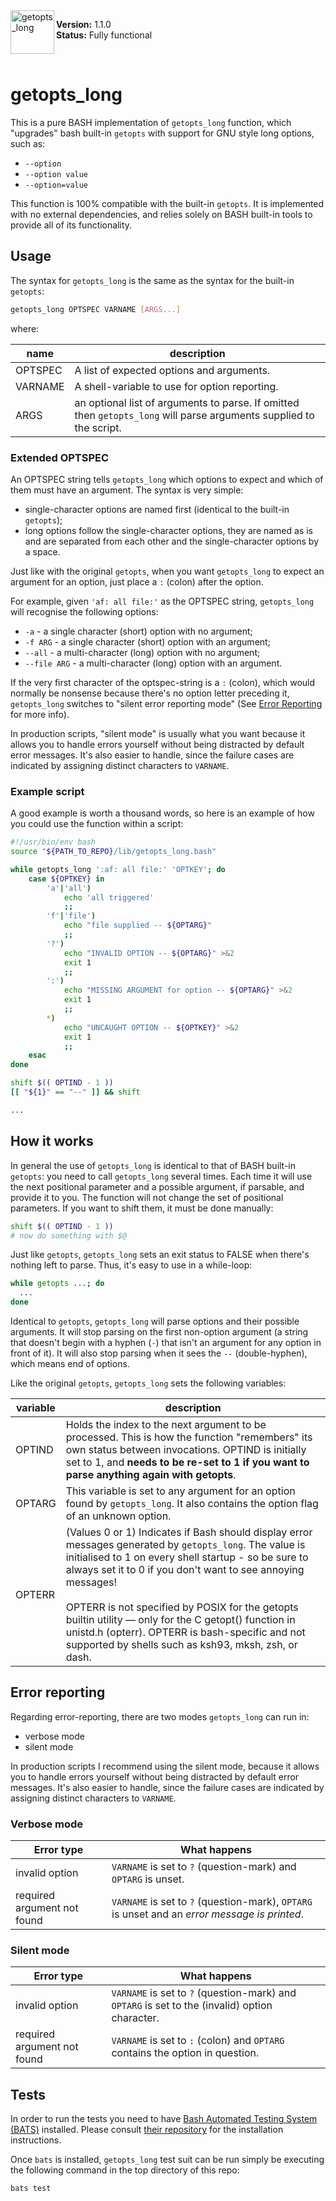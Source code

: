 <img src="https://umka.dk/getopts_long/logo.png" alt="getopts_long" align="left" height="70">

**Version:** 1.1.0 <br>
**Status:** Fully functional

<br>

# getopts_long

This is a pure BASH implementation of `getopts_long` function, which "upgrades" bash built-in `getopts` with support for GNU style long options, such as:

  - `--option`
  - `--option value`
  - `--option=value`

This function is 100% compatible with the built-in `getopts`. It is implemented with no external dependencies, and relies solely on BASH built-in tools to provide all of its functionality.

## Usage

The syntax for `getopts_long` is the same as the syntax for the built-in `getopts`:

``` bash
getopts_long OPTSPEC VARNAME [ARGS...]
```

where:

| name    | description |
| ------- | ----------- |
| OPTSPEC | A list of expected options and arguments. |
| VARNAME | A shell-variable to use for option reporting. |
| ARGS    | an optional list of arguments to parse. If omitted then `getopts_long` will parse arguments supplied to the script. |

### Extended OPTSPEC

An OPTSPEC string tells `getopts_long` which options to expect and which of them must have an argument. The syntax is very simple:

- single-character options are named first (identical to the built-in `getopts`);
- long options follow the single-character options, they are named as is and are separated from each other and the single-character options by a space.

Just like with the original `getopts`, when you want `getopts_long` to expect an argument for an option, just place a `:` (colon) after the option.

For example, given `'af: all file:'` as the OPTSPEC string, `getopts_long` will recognise the following options:

- `-a` - a single character (short) option with no argument;
- `-f ARG` - a single character (short) option with an argument;
- `--all` - a multi-character (long) option with no argument;
- `--file ARG` - a multi-character (long) option with an argument.

If the very first character of the optspec-string is a `:` (colon), which would normally be nonsense because there's no option letter preceding it, `getopts_long` switches to "silent error reporting mode" (See [Error Reporting](#error-reporting) for more info).

In production scripts, "silent mode" is usually what you want because it allows you to handle errors yourself without being distracted by default error messages. It's also easier to handle, since the failure cases are indicated by assigning distinct characters to `VARNAME`.

### Example script

A good example is worth a thousand words, so here is an example of how you could use the function within a script:

``` bash
#!/usr/bin/env bash
source "${PATH_TO_REPO}/lib/getopts_long.bash"

while getopts_long ':af: all file:' 'OPTKEY'; do
    case ${OPTKEY} in
        'a'|'all')
            echo 'all triggered'
            ;;
        'f'|'file')
            echo "file supplied -- ${OPTARG}"
            ;;
        '?')
            echo "INVALID OPTION -- ${OPTARG}" >&2
            exit 1
            ;;
        ':')
            echo "MISSING ARGUMENT for option -- ${OPTARG}" >&2
            exit 1
            ;;
        *)
            echo "UNCAUGHT OPTION -- ${OPTKEY}" >&2
            exit 1
            ;;
    esac
done

shift $(( OPTIND - 1 ))
[[ "${1}" == "--" ]] && shift

...
```

## How it works

In general the use of `getopts_long` is identical to that of BASH built-in `getopts`: you need to call `getopts_long` several times. Each time it will use the next positional parameter and a possible argument, if parsable, and provide it to you. The function will not change the set of positional parameters. If you want to shift them, it must be done manually:

``` bash
shift $(( OPTIND - 1 ))
# now do something with $@
```

Just like `getopts`, `getopts_long` sets an exit status to FALSE when there's nothing left to parse. Thus, it's easy to use in a while-loop:

``` bash
while getopts ...; do
  ...
done
```

Identical to `getopts`, `getopts_long` will parse options and their possible arguments. It will stop parsing on the first non-option argument (a string that doesn't begin with a hyphen (`-`) that isn't an argument for any option in front of it). It will also stop parsing when it sees the `--` (double-hyphen), which means end of options.

Like the original `getopts`, `getopts_long` sets the following variables:

| variable | description |
| -------- | ----------- |
| OPTIND   | Holds the index to the next argument to be processed. This is how the function "remembers" its own status between invocations. OPTIND is initially set to 1, and **needs to be re-set to 1 if you want to parse anything again with getopts**. |
| OPTARG   | This variable is set to any argument for an option found by `getopts_long`. It also contains the option flag of an unknown option. |
| OPTERR   | (Values 0 or 1) Indicates if Bash should display error messages generated by `getopts_long`. The value is initialised to 1 on every shell startup - so be sure to always set it to 0 if you don't want to see annoying messages! <br><br> OPTERR is not specified by POSIX for the getopts builtin utility — only for the C getopt() function in unistd.h (opterr). OPTERR is bash-specific and not supported by shells such as ksh93, mksh, zsh, or dash. |

## Error reporting

Regarding error-reporting, there are two modes `getopts_long` can run in:

  - verbose mode
  - silent mode

In production scripts I recommend using the silent mode, because it allows you to handle errors yourself without being distracted by default error messages. It's also easier to handle, since the failure cases are indicated by assigning distinct characters to `VARNAME`.

### Verbose mode

| Error type                  | What happens |
| --------------------------- | ------------ |
| invalid option              | `VARNAME` is set to `?` (question-mark) and `OPTARG` is unset. |
| required argument not found | `VARNAME` is set to `?` (question-mark), `OPTARG` is unset and an _error message is printed_. |

### Silent mode

| Error type                  | What happens |
| --------------------------- | ------------ |
| invalid option              | `VARNAME` is set to `?` (question-mark) and `OPTARG` is set to the (invalid) option character. |
| required argument not found | `VARNAME` is set to `:` (colon) and `OPTARG` contains the option in question. |

## Tests

In order to run the tests you need to have [Bash Automated Testing System (BATS)](https://github.com/bats-core/bats-core) installed. Please consult [their repository](https://github.com/bats-core/bats-core) for the installation instructions.

Once `bats` is installed, `getopts_long` test suit can be run simply be executing the following command in the top directory of this repo:

```
bats test
```
